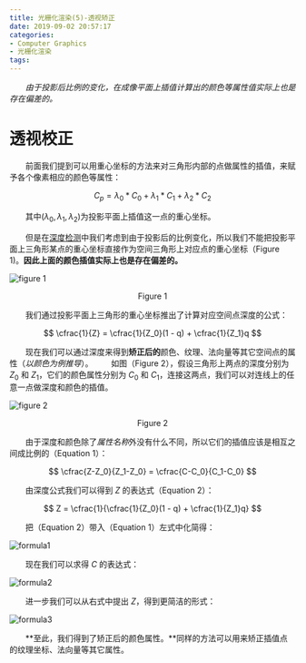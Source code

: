 ```yaml
---
title: 光栅化渲染(5)-透视矫正
date: 2019-09-02 20:57:17
categories:
- Computer Graphics
- 光栅化渲染
tags:
---
```


　　*由于投影后比例的变化，在成像平面上插值计算出的颜色等属性值实际上也是存在偏差的。*
<!--more-->

# 透视校正
　　前面我们提到可以用重心坐标的方法来对三角形内部的点做属性的插值，来赋予各个像素相应的颜色等属性：

$$
C_p = \lambda_0 * C_0 + \lambda_1 * C_1 + \lambda_2 * C_2
$$

　　其中$(\lambda_0, \lambda_1, \lambda_2)$为投影平面上插值这一点的重心坐标。

　　但是在[深度检测](https://ain-crad.github.io/2019/08/27/%E5%85%89%E6%A0%85%E5%8C%96%E6%B8%B2%E6%9F%93-4-%E6%B7%B1%E5%BA%A6%E6%A3%80%E6%B5%8B/#more)中我们考虑到由于投影后的比例变化，所以我们不能把投影平面上三角形某点的重心坐标直接作为空间三角形上对应点的重心坐标（Figure 1)。**因此上面的颜色插值实际上也是存在偏差的。**

![figure 1](/figure1.png)
<center>Figure 1</center>

　　我们通过投影平面上三角形的重心坐标推出了计算对应空间点深度的公式：

$$
\cfrac{1}{Z} = \cfrac{1}{Z_0}(1 - q) + \cfrac{1}{Z_1}q
$$

　　现在我们可以通过深度来得到**矫正后的**颜色、纹理、法向量等其它空间点的属性（*以颜色为例推导*）。
　　如图（Figure 2），假设三角形上两点的深度分别为 $Z_0$ 和 $Z_1$，它们的颜色属性分别为 $C_0$ 和 $C_1$，连接这两点，我们可以对连线上的任意一点做深度和颜色的插值。

![figure 2](/figure2.png)
<center>Figure 2</center>

　　由于深度和颜色除了*属性名称*外没有什么不同，所以它们的插值应该是相互之间成比例的（Equation 1）：

$$
\cfrac{Z-Z_0}{Z_1-Z_0} = \cfrac{C-C_0}{C_1-C_0}
$$

　　由深度公式我们可以得到 $Z$ 的表达式（Equation 2）：

$$
Z = \cfrac{1}{\cfrac{1}{Z_0}(1 - q) + \cfrac{1}{Z_1}q}
$$

　　把（Equation 2）带入（Equation 1）左式中化简得：

![formula1](/formula1.png)

　　现在我们可以求得 $C$ 的表达式：

![formula2](/formula2.png)

　　进一步我们可以从右式中提出 $Z$，得到更简洁的形式：

![formula3](/formula3.png)

　　**至此，我们得到了矫正后的颜色属性。**同样的方法可以用来矫正插值点的纹理坐标、法向量等其它属性。